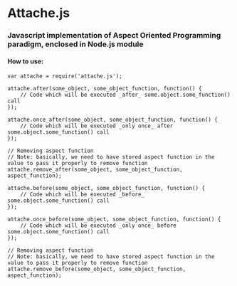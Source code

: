 Attache.js
==========
### Javascript implementation of Aspect Oriented Programming paradigm, enclosed in Node.js module

#### How to use:

	var attache = require('attache.js');

	attache.after(some_object, some_object_function, function() {
		// Code which will be executed _after_ some.object.some_function() call	
	});

	attache.once_after(some_object, some_object_function, function() {
		// Code which will be executed _only once_ after some.object.some_function() call	
	});

	// Removing aspect function
	// Note: basically, we need to have stored aspect function in the value to pass it properly to remove function
	attache.remove_after(some_object, some_object_function, aspect_function);

	attache.before(some_object, some_object_function, function() {
		// Code which will be executed _before_ some.object.some_function() call	
	});

	attache.once_before(some_object, some_object_function, function() {
		// Code which will be executed _only once_ before some.object.some_function() call	
	});

	// Removing aspect function
	// Note: basically, we need to have stored aspect function in the value to pass it properly to remove function
	attache.remove_before(some_object, some_object_function, aspect_function);
